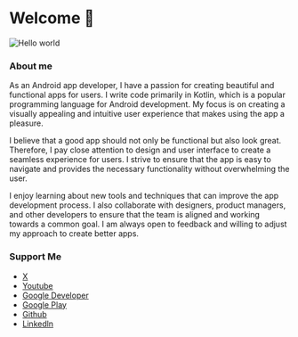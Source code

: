 # Welcome 🥰

<img src="https://github.com/amitthecoders/amitthecoders/blob/main/resources/banner.png" alt="Hello world">


### About me

As an Android app developer, I have a passion for creating beautiful and functional apps for users. I write code primarily in Kotlin, which is a popular programming language for Android development. My focus is on creating a visually appealing and intuitive user experience that makes using the app a pleasure.


I believe that a good app should not only be functional but also look great. Therefore, I pay close attention to design and user interface to create a seamless experience for users. I strive to ensure that the app is easy to navigate and provides the necessary functionality without overwhelming the user.


I enjoy learning about new tools and techniques that can improve the app development process. I also collaborate with designers, product managers, and other developers to ensure that the team is aligned and working towards a common goal. I am always open to feedback and willing to adjust my approach to create better apps.


### Support Me

- [X](https://x.com/amitthecoders)
- [Youtube](https://www.youtube.com/@amitthecoder)
- [Google Developer](https://g.dev/amitthecoder)
- [Google Play](https://play.google.com/store/apps/dev?id=8173184158513909416)
- [Github](https://github.com/amitthecoder)
- [Linkedln](https://www.linkedin.com/in/amitthecoder)

